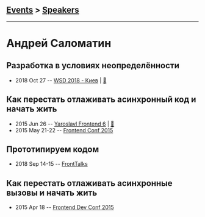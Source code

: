## [Events](../README.md) > [Speakers](../speakers.md)
---

# Андрей Саломатин

## Разработка в условиях неопределённости
- 2018 Oct 27 -- [WSD 2018 - Киев](https://www.youtube.com/watch?v=UEDBNwZqs4Y)  | [:notebook:](https://wsd.events/2018/10/27/pres/uncertainty.pdf)  
## Как перестать отлаживать асинхронный код и начать жить
- 2015 Jun 26 -- [Yaroslavl Frontend 6](https://youtu.be/zibh84Eqitg)  | [:notebook:](https://www.slideshare.net/moscowjs/ss-47134995)  
- 2015 May 21-22 -- [Frontend Conf 2015](https://www.youtube.com/watch?v=zwJF9qV4HrA)    
## Прототипируем кодом
- 2018 Sep 14-15 -- [FrontTalks](https://events.yandex.ru/lib/talks/6246/)    
## Как перестать отлаживать асинхронные вызовы и начать жить
- 2015 Apr 18 -- [Frontend Dev Conf 2015](https://www.youtube.com/watch?v=OGSppLmGchY)    
